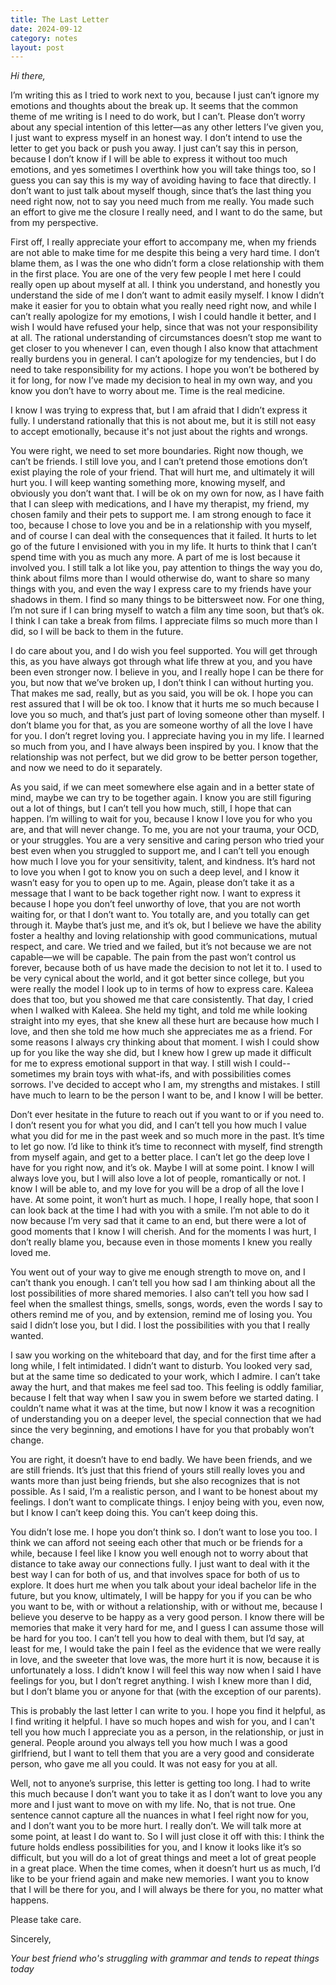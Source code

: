 ```yaml
---
title: The Last Letter
date: 2024-09-12
category: notes
layout: post
---
```


*Hi there,*

I’m writing this as I tried to work next to you, because I just can’t ignore my emotions and thoughts about the break up. It seems that the common theme of me writing is I need to do work, but I can’t. Please don’t worry about any special intention of this letter—as any other letters I’ve given you, I just want to express myself in an honest way. I don’t intend to use the letter to get you back or push you away. I just can’t say this in person, because I don’t know if I will be able to express it without too much emotions, and yes sometimes I overthink how you will take things too, so I guess you can say this is my way of avoiding having to face that directly. I don’t want to just talk about myself though, since that’s the last thing you need right now, not to say you need much from me really. You made such an effort to give me the closure I really need, and I want to do the same, but from my perspective. 

First off, I really appreciate your effort to accompany me, when my friends are not able to make time for me despite this being a very hard time. I don’t blame them, as I was the one who didn’t form a close relationship with them in the first place. You are one of the very few people I met here I could really open up about myself at all. I think you understand, and honestly you understand the side of me I don’t want to admit easily myself. I know I didn’t make it easier for you to obtain what you really need right now, and while I can’t really apologize for my emotions, I wish I could handle it better, and I wish I would have refused your help, since that was not your responsibility at all. The rational understanding of circumstances doesn’t stop me want to get closer to you whenever I can, even though I also know that attachment really burdens you in general. I can’t apologize for my tendencies, but I do need to take responsibility for my actions. I hope you won’t be bothered by it for long, for now I’ve made my decision to heal in my own way, and you know you don’t have to worry about me. Time is the real medicine. 

I know I was trying to express that, but I am afraid that I didn’t express it fully. I understand rationally that this is not about me, but it is still not easy to accept emotionally, because it's not just about the rights and wrongs.

You were right, we need to set more boundaries. Right now though, we can’t be friends. I still love you, and I can’t pretend those emotions don’t exist playing the role of your friend. That will hurt me, and ultimately it will hurt you. I will keep wanting something more, knowing myself, and obviously you don’t want that. I will be ok on my own for now, as I have faith that I can sleep with medications, and I have my therapist, my friend, my chosen family and their pets to support me. I am strong enough to face it too, because I chose to love you and be in a relationship with you myself, and of course I can deal with the consequences that it failed. It hurts to let go of the future I envisioned with you in my life. It hurts to think that I can’t spend time with you as much any more. A part of me is lost because it involved you. I still talk a lot like you, pay attention to things the way you do, think about films more than I would otherwise do, want to share so many things with you, and even the way I express care to my friends have your shadows in them. I find so many things to be bittersweet now. For one thing, I’m not sure if I can bring myself to watch a film any time soon, but that’s ok. I think I can take a break from films. I appreciate films so much more than I did, so I will be back to them in the future. 

I do care about you, and I do wish you feel supported. You will get through this, as you have always got through what life threw at you, and you have been even stronger now. I believe in you, and I really hope I can be there for you, but now that we’ve broken up, I don’t think I can without hurting you. That makes me sad, really, but as you said, you will be ok. I hope you can rest assured that I will be ok too. I know that it hurts me so much because I love you so much, and that’s just part of loving someone other than myself. I don’t blame you for that, as you are someone worthy of all the love I have for you. I don’t regret loving you. I appreciate having you in my life. I learned so much from you, and I have always been inspired by you. I know that the relationship was not perfect, but we did grow to be better person together, and now we need to do it separately.

As you said, if we can meet somewhere else again and in a better state of mind, maybe we can try to be together again. I know you are still figuring out a lot of things, but I can’t tell you how much, still, I hope that can happen. I’m willing to wait for you, because I know I love you for who you are, and that will never change. To me, you are not your trauma, your OCD, or your struggles. You are a very sensitive and caring person who tried your best even when you struggled to support me, and I can’t tell you enough how much I love you for your sensitivity, talent, and kindness. It’s hard not to love you when I got to know you on such a deep level, and I know it wasn’t easy for you to open up to me. Again, please don’t take it as a message that I want to be back together right now. I want to express it because I hope you don’t feel unworthy of love, that you are not worth waiting for, or that I don’t want to. You totally are, and you totally can get through it. Maybe that’s just me, and it’s ok, but I believe we have the ability foster a healthy and loving relationship with good communications, mutual respect, and care. We tried and we failed, but it’s not because we are not capable—we will be capable. The pain from the past won’t control us forever, because both of us have made the decision to not let it to. I used to be very cynical about the world, and it got better since college, but you were really the model I look up to in terms of how to express care. Kaleea does that too, but you showed me that care consistently. That day, I cried when I walked with Kaleea. She held my tight, and told me while looking straight into my eyes, that she knew all these hurt are because how much I love, and then she told me how much she appreciates me as a friend. For some reasons I always cry thinking about that moment. I wish I could show up for you like the way she did, but I knew how I grew up made it difficult for me to express emotional support in that way. I still wish I could--sometimes my brain toys with what-ifs, and with possibilities comes sorrows. I've decided to accept who I am, my strengths and mistakes. I still have much to learn to be the person I want to be, and I know I will be better.

Don’t ever hesitate in the future to reach out if you want to or if you need to. I don’t resent you for what you did, and I can’t tell you how much I value what you did for me in the past week and so much more in the past. It’s time to let go now. I’d like to think it’s time to reconnect with myself, find strength from myself again, and get to a better place. I can’t let go the deep love I have for you right now, and it’s ok. Maybe I will at some point. I know I will always love you, but I will also love a lot of people, romantically or not. I know I will be able to, and my love for you will be a drop of all the love I have. At some point, it won’t hurt as much. I hope, I really hope, that soon I can look back at the time I had with you with a smile. I’m not able to do it now because I’m very sad that it came to an end, but there were a lot of good moments that I know I will cherish. And for the moments I was hurt, I don’t really blame you, because even in those moments I knew you really loved me. 

You went out of your way to give me enough strength to move on, and I can’t thank you enough. I can’t tell you how sad I am thinking about all the lost possibilities of more shared memories. I also can’t tell you how sad I feel when the smallest things, smells, songs, words, even the words I say to others remind me of you, and by extension, remind me of losing you. You said I didn’t lose you, but I did. I lost the possibilities with you that I really wanted. 

I saw you working on the whiteboard that day, and for the first time after a long while, I felt intimidated. I didn’t want to disturb. You looked very sad, but at the same time so dedicated to your work, which I admire. I can’t take away the hurt, and that makes me feel sad too. This feeling is oddly familiar, because I felt that way when I saw you in swem before we started dating. I couldn’t name what it was at the time, but now I know it was a recognition of understanding you on a deeper level, the special connection that we had since the very beginning, and emotions I have for you that probably won’t change. 

You are right, it doesn’t have to end badly. We have been friends, and we are still friends. It’s just that this friend of yours still really loves you and wants more than just being friends, but she also recognizes that is not possible. As I said, I’m a realistic person, and I want to be honest about my feelings. I don’t want to complicate things. I enjoy being with you, even now, but I know I can’t keep doing this. You can’t keep doing this. 

You didn’t lose me. I hope you don’t think so. I don’t want to lose you too. I think we can afford not seeing each other that much or be friends for a while, because I feel like I know you well enough not to worry about that distance to take away our connections fully. I just want to deal with it the best way I can for both of us, and that involves space for both of us to explore. It does hurt me when you talk about your ideal bachelor life in the future, but you know, ultimately, I will be happy for you if you can be who you want to be, with or without a relationship, with or without me, because I believe you deserve to be happy as a very good person. I know there will be memories that make it very hard for me, and I guess I can assume those will be hard for you too. I can’t tell you how to deal with them, but I’d say, at least for me, I would take the pain I feel as the evidence that we were really in love, and the sweeter that love was, the more hurt it is now, because it is unfortunately a loss. I didn’t know I will feel this way now when I said I have feelings for you, but I don’t regret anything. I wish I knew more than I did, but I don’t blame you or anyone for that (with the exception of our parents). 

This is probably the last letter I can write to you. I hope you find it helpful, as I find writing it helpful. I have so much hopes and wish for you, and I can't tell you how much I appreciate you as a person, in the relationship, or just in general. People around you always tell you how much I was a good girlfriend, but I want to tell them that you are a very good and considerate person, who gave me all you could. It was not easy for you at all. 

Well, not to anyone’s surprise, this letter is getting too long. I had to write this much because I don’t want you to take it as I don’t want to love you any more and I just want to move on with my life. No, that is not true. One sentence cannot capture all the nuances in what I feel right now for you, and I don’t want you to be more hurt. I really don’t. We will talk more at some point, at least I do want to. So I will just close it off with this: I think the future holds endless possibilities for you, and I know it looks like it’s so difficult, but you will do a lot of great things and meet a lot of great people in a great place. When the time comes, when it doesn’t hurt us as much, I’d like to be your friend again and make new memories. I want you to know that I will be there for you, and I will always be there for you, no matter what happens. 

Please take care.

Sincerely,   

*Your best friend who's struggling with grammar and tends to repeat things today*